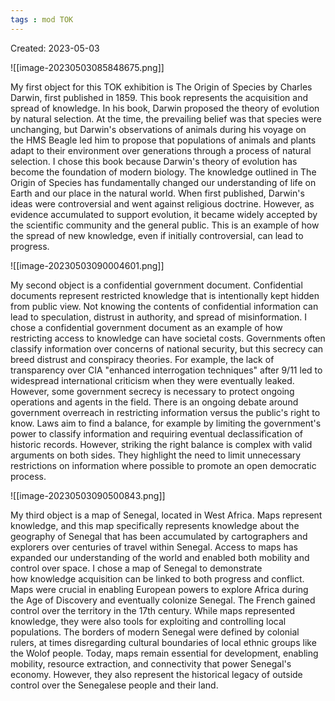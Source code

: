 ```yaml
---
tags : mod TOK
---
```

Created: 2023-05-03 

![[image-20230503085848675.png]]

My first object for this TOK exhibition is The Origin of Species by Charles Darwin, first published in 1859. This book represents the acquisition and spread of knowledge. In his book, Darwin proposed the theory of evolution by natural selection. At the time, the prevailing belief was that species were unchanging, but Darwin's observations of animals during his voyage on the HMS Beagle led him to propose that populations of animals and plants adapt to their environment over generations through a process of natural selection.
I chose this book because Darwin's theory of evolution has become the foundation of modern biology. The knowledge outlined in The Origin of Species has fundamentally changed our understanding of life on Earth and our place in the natural world. When first published, Darwin's ideas were controversial and went against religious doctrine. However, as evidence accumulated to support evolution, it became widely accepted by the scientific community and the general public. This is an example of how the spread of new knowledge, even if initially controversial, can lead to progress.



![[image-20230503090004601.png]]

My second object is a confidential government document. Confidential documents represent restricted knowledge that is intentionally kept hidden from public view. Not knowing the contents of confidential information can lead to speculation, distrust in authority, and spread of misinformation.
I chose a confidential government document as an example of how restricting access to knowledge can have societal costs. Governments often classify information over concerns of national security, but this secrecy can breed distrust and conspiracy theories. For example, the lack of transparency over CIA "enhanced interrogation techniques" after 9/11 led to widespread international criticism when they were eventually leaked. However, some government secrecy is necessary to protect ongoing operations and agents in the field.
There is an ongoing debate around government overreach in restricting information versus the public's right to know. Laws aim to find a balance, for example by limiting the government's power to classify information and requiring eventual declassification of historic records. However, striking the right balance is complex with valid arguments on both sides. They highlight the need to limit unnecessary restrictions on information where possible to promote an open democratic process.


![[image-20230503090500843.png]]

My third object is a map of Senegal, located in West Africa. Maps represent knowledge, and this map specifically represents knowledge about the geography of Senegal that has been accumulated by cartographers and explorers over centuries of travel within Senegal. Access to maps has expanded our understanding of the world and enabled both mobility and control over space.
I chose a map of Senegal to demonstrate how knowledge acquisition can be linked to both progress and conflict. Maps were crucial in enabling European powers to explore Africa during the Age of Discovery and eventually colonize Senegal. The French gained control over the territory in the 17th century. While maps represented knowledge, they were also tools for exploiting and controlling local populations. The borders of modern Senegal were defined by colonial rulers, at times disregarding cultural boundaries of local ethnic groups like the Wolof people.
Today, maps remain essential for development, enabling mobility, resource extraction, and connectivity that power Senegal's economy. However, they also represent the historical legacy of outside control over the Senegalese people and their land.